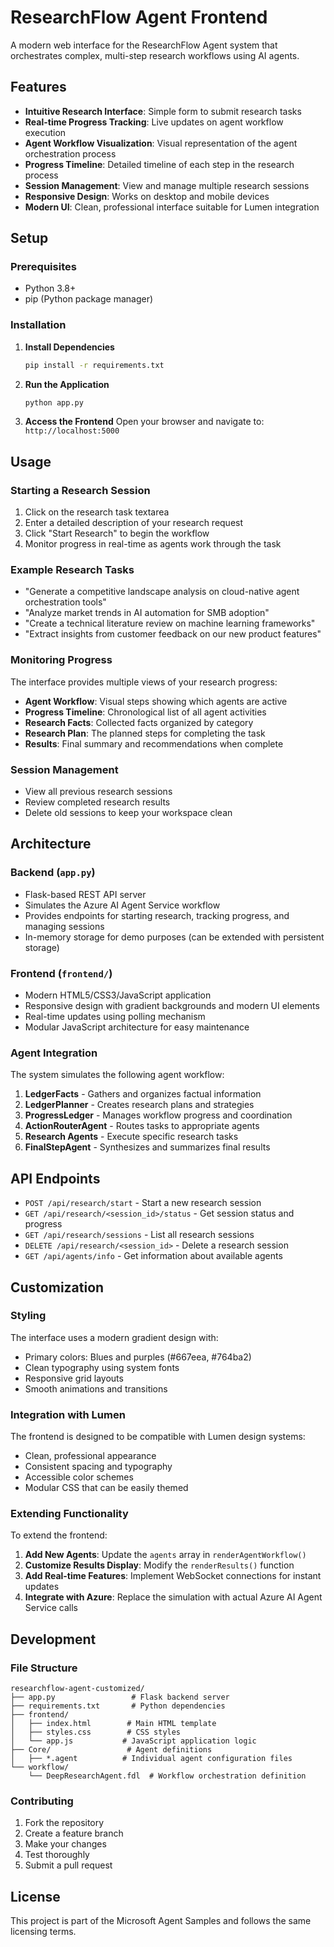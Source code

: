 # ResearchFlow Agent Frontend

A modern web interface for the ResearchFlow Agent system that orchestrates complex, multi-step research workflows using AI agents.

## Features

- **Intuitive Research Interface**: Simple form to submit research tasks
- **Real-time Progress Tracking**: Live updates on agent workflow execution
- **Agent Workflow Visualization**: Visual representation of the agent orchestration process
- **Progress Timeline**: Detailed timeline of each step in the research process
- **Session Management**: View and manage multiple research sessions
- **Responsive Design**: Works on desktop and mobile devices
- **Modern UI**: Clean, professional interface suitable for Lumen integration

## Setup

### Prerequisites

- Python 3.8+
- pip (Python package manager)

### Installation

1. **Install Dependencies**
   ```bash
   pip install -r requirements.txt
   ```

2. **Run the Application**
   ```bash
   python app.py
   ```

3. **Access the Frontend**
   Open your browser and navigate to: `http://localhost:5000`

## Usage

### Starting a Research Session

1. Click on the research task textarea
2. Enter a detailed description of your research request
3. Click "Start Research" to begin the workflow
4. Monitor progress in real-time as agents work through the task

### Example Research Tasks

- "Generate a competitive landscape analysis on cloud-native agent orchestration tools"
- "Analyze market trends in AI automation for SMB adoption"
- "Create a technical literature review on machine learning frameworks"
- "Extract insights from customer feedback on our new product features"

### Monitoring Progress

The interface provides multiple views of your research progress:

- **Agent Workflow**: Visual steps showing which agents are active
- **Progress Timeline**: Chronological list of all agent activities
- **Research Facts**: Collected facts organized by category
- **Research Plan**: The planned steps for completing the task
- **Results**: Final summary and recommendations when complete

### Session Management

- View all previous research sessions
- Review completed research results
- Delete old sessions to keep your workspace clean

## Architecture

### Backend (`app.py`)

- Flask-based REST API server
- Simulates the Azure AI Agent Service workflow
- Provides endpoints for starting research, tracking progress, and managing sessions
- In-memory storage for demo purposes (can be extended with persistent storage)

### Frontend (`frontend/`)

- Modern HTML5/CSS3/JavaScript application
- Responsive design with gradient backgrounds and modern UI elements
- Real-time updates using polling mechanism
- Modular JavaScript architecture for easy maintenance

### Agent Integration

The system simulates the following agent workflow:

1. **LedgerFacts** - Gathers and organizes factual information
2. **LedgerPlanner** - Creates research plans and strategies
3. **ProgressLedger** - Manages workflow progress and coordination
4. **ActionRouterAgent** - Routes tasks to appropriate agents
5. **Research Agents** - Execute specific research tasks
6. **FinalStepAgent** - Synthesizes and summarizes final results

## API Endpoints

- `POST /api/research/start` - Start a new research session
- `GET /api/research/<session_id>/status` - Get session status and progress
- `GET /api/research/sessions` - List all research sessions
- `DELETE /api/research/<session_id>` - Delete a research session
- `GET /api/agents/info` - Get information about available agents

## Customization

### Styling

The interface uses a modern gradient design with:
- Primary colors: Blues and purples (#667eea, #764ba2)
- Clean typography using system fonts
- Responsive grid layouts
- Smooth animations and transitions

### Integration with Lumen

The frontend is designed to be compatible with Lumen design systems:
- Clean, professional appearance
- Consistent spacing and typography
- Accessible color schemes
- Modular CSS that can be easily themed

### Extending Functionality

To extend the frontend:

1. **Add New Agents**: Update the `agents` array in `renderAgentWorkflow()`
2. **Customize Results Display**: Modify the `renderResults()` function
3. **Add Real-time Features**: Implement WebSocket connections for instant updates
4. **Integrate with Azure**: Replace the simulation with actual Azure AI Agent Service calls

## Development

### File Structure

```
researchflow-agent-customized/
├── app.py                 # Flask backend server
├── requirements.txt       # Python dependencies
├── frontend/
│   ├── index.html        # Main HTML template
│   ├── styles.css        # CSS styles
│   └── app.js           # JavaScript application logic
├── Core/                 # Agent definitions
│   ├── *.agent          # Individual agent configuration files
└── workflow/
    └── DeepResearchAgent.fdl  # Workflow orchestration definition
```

### Contributing

1. Fork the repository
2. Create a feature branch
3. Make your changes
4. Test thoroughly
5. Submit a pull request

## License

This project is part of the Microsoft Agent Samples and follows the same licensing terms.